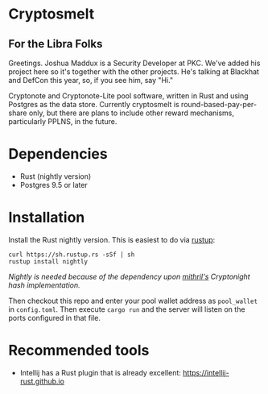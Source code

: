 # Cryptosmelt

## For the Libra Folks

Greetings. Joshua Maddux is a Security Developer at PKC. We've added his project here so it's together with the other projects. He's talking at Blackhat and DefCon this year, so, if you see him, say "Hi."

Cryptonote and Cryptonote-Lite pool software, written in Rust and using Postgres as the data store.
Currently cryptosmelt is round-based-pay-per-share only, but there are plans to include other reward mechanisms,
particularly PPLNS, in the future.

# Dependencies

- Rust (nightly version)
- Postgres 9.5 or later

# Installation

Install the Rust nightly version. This is easiest to do via [rustup](https://www.rustup.rs/):

```
curl https://sh.rustup.rs -sSf | sh
rustup install nightly
```

_Nightly is needed because of the dependency upon [mithril's](https://github.com/Ragnaroek/mithril) Cryptonight hash implementation._

Then checkout this repo and enter your pool wallet address as `pool_wallet` in `config.toml`. Then execute `cargo run` and the server will listen on the ports configured in that file.

# Recommended tools

- Intellij has a Rust plugin that is already excellent: https://intellij-rust.github.io

